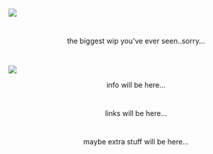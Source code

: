 <p align=center>  

  #


  
![](https://files.catbox.moe/eo14lb.png)

#

<p align=center>the biggest wip you've ever seen..sorry...

#
![](https://files.catbox.moe/z2fosz.png)
<p align=center> info will be here...

#
<p align=center> links will be here...

#
<p align=center> maybe extra stuff will be here...

